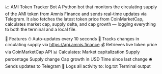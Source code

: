 📈 AMI Token Tracker Bot
A Python bot that monitors the circulating supply of the AMI token from Amnis Finance and sends real-time updates via Telegram. It also fetches the latest token price from CoinMarketCap, calculates market cap, supply delta, and cap growth — logging everything to both the terminal and a local file.

🔧 Features
⏱ Auto-updates every 10 seconds
🧠 Tracks changes in circulating supply via https://api.amnis.finance
💰 Retrieves live token price via CoinMarketCap API
📊 Calculates:
Market capitalization
Supply percentage
Supply change
Cap growth in USD
Time since last change
🛎 Sends updates to Telegram
📂 Logs all activity to:
log.txt
Terminal output
